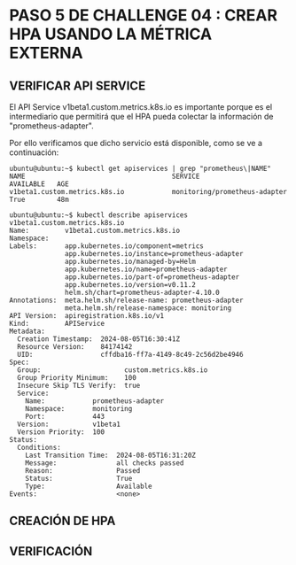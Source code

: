 # PASO 5 DE CHALLENGE 04 : CREAR HPA USANDO LA MÉTRICA EXTERNA

## VERIFICAR API SERVICE

El API Service v1beta1.custom.metrics.k8s.io es importante porque es el intermediario que permitirá que el HPA pueda colectar la información de "prometheus-adapter".

Por ello verificamos que dicho servicio está disponible, como se ve a continuación:

```
ubuntu@ubuntu:~$ kubectl get apiservices | grep "prometheus\|NAME"
NAME                                     SERVICE                         AVAILABLE   AGE
v1beta1.custom.metrics.k8s.io            monitoring/prometheus-adapter   True        48m
```
```
ubuntu@ubuntu:~$ kubectl describe apiservices v1beta1.custom.metrics.k8s.io
Name:         v1beta1.custom.metrics.k8s.io
Namespace:
Labels:       app.kubernetes.io/component=metrics
              app.kubernetes.io/instance=prometheus-adapter
              app.kubernetes.io/managed-by=Helm
              app.kubernetes.io/name=prometheus-adapter
              app.kubernetes.io/part-of=prometheus-adapter
              app.kubernetes.io/version=v0.11.2
              helm.sh/chart=prometheus-adapter-4.10.0
Annotations:  meta.helm.sh/release-name: prometheus-adapter
              meta.helm.sh/release-namespace: monitoring
API Version:  apiregistration.k8s.io/v1
Kind:         APIService
Metadata:
  Creation Timestamp:  2024-08-05T16:30:41Z
  Resource Version:    84174142
  UID:                 cffdba16-ff7a-4149-8c49-2c56d2be4946
Spec:
  Group:                     custom.metrics.k8s.io
  Group Priority Minimum:    100
  Insecure Skip TLS Verify:  true
  Service:
    Name:            prometheus-adapter
    Namespace:       monitoring
    Port:            443
  Version:           v1beta1
  Version Priority:  100
Status:
  Conditions:
    Last Transition Time:  2024-08-05T16:31:20Z
    Message:               all checks passed
    Reason:                Passed
    Status:                True
    Type:                  Available
Events:                    <none>
```

## CREACIÓN DE HPA


## VERIFICACIÓN



